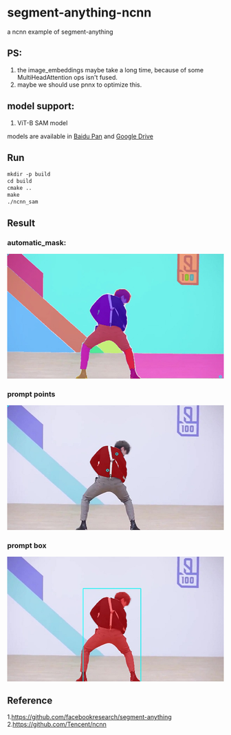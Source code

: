 # segment-anything-ncnn
a ncnn example of segment-anything  

## PS:
1. the image_embeddings maybe take a long time, because of some MultiHeadAttention ops isn't fused.
2. maybe we should use pnnx to optimize this.

## model support:  
1. ViT-B SAM model 

models are available in [Baidu Pan](https://pan.baidu.com/s/15K_glUytv0A7qZFYpafsZw?pwd=naub) and [Google Drive](https://drive.google.com/drive/folders/1xo8DyWdeC_SNuz-K-Nm_E8C9OH3PcZ7S?usp=share_link)  

## Run  
```
mkdir -p build
cd build
cmake ..
make
./ncnn_sam
```

## Result   
### automatic_mask:  
![](result/automatic_mask.jpg)  
### prompt points  
![](result/point_res.jpg)  
### prompt box  
![](result/box_res.jpg)  
 

## Reference  
1.https://github.com/facebookresearch/segment-anything  
2.https://github.com/Tencent/ncnn  

